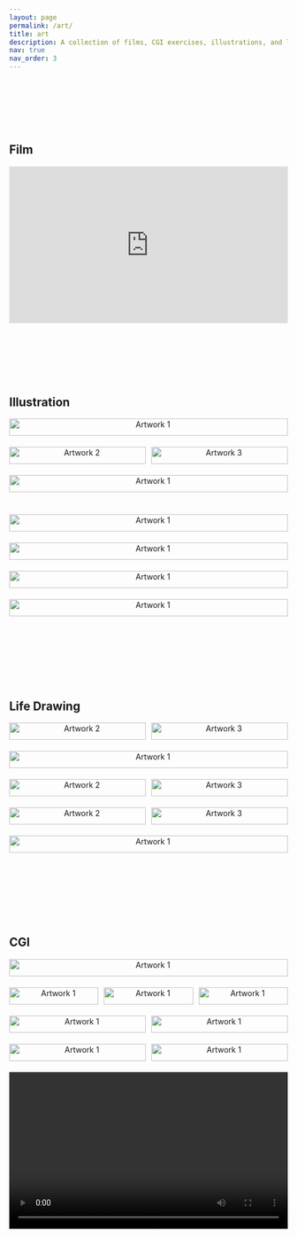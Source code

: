 ```yaml
---
layout: page
permalink: /art/
title: art
description: A collection of films, CGI exercises, illustrations, and life drawings.
nav: true
nav_order: 3
---
```


<style>
  .art-section {
    display: flex;
    flex-direction: column;
    margin: 100px 0;
  }

  .art-row {
    display: flex;
    justify-content: space-between;
    width: 100%;
    gap: 10px; /* Minimized gap between images */
    margin-bottom: 20px; /* Controlled space between rows */
  }

  .art-item {
    flex: 1;
    text-align: center;
    display: flex;
    justify-content: center;
  }

  .art-item img {
    height: auto;
    /*max-height: 600px; /* Ensures uniform height */
    width: 100%; /* Ensures full width within the container */
    object-fit: contain; /* Maintain aspect ratio without distorting image */
    margin-bottom: 10px;
  }

  .video-container {
    position: relative;
    padding-bottom: 56.25%; /* 16:9 aspect ratio */
    height: 0;
    overflow: hidden;
  }

  .video-container iframe {
    position: absolute;
    top: 0;
    left: 0;
    width: 100%;
    height: 100%;
    border: none;
  }
</style>


<article>

<section class="art-section" id="film">
      <h2>Film</h2>
      <div class="video-container">
        <!-- Embed your video here -->
        <iframe width="560" height="315" src="https://www.youtube.com/embed/8dKbrDJAVrU?si=625nRcwo0GzEU_xl&amp;controls=0" title="YouTube video player" frameborder="0" allow="accelerometer; autoplay; clipboard-write; encrypted-media; gyroscope; picture-in-picture; web-share" referrerpolicy="strict-origin-when-cross-origin" allowfullscreen></iframe>
      </div>
</section>

<section class="art-section" id="illustration">
    <h2>Illustration</h2>
    <div class="art-row">
        <div class="art-item">
            <img src="/assets/img/art/man_and_dog.jpg" alt="Artwork 1">
        </div>
  </div>
  <div class="art-row">
    <div class="art-item">
            <img src="/assets/img/art/izakaya.jpg" alt="Artwork 2">
    </div>
    <div class="art-item">
            <img src="/assets/img/art/jbrekkie.jpg" alt="Artwork 3">
    </div>
  </div>
  <div class="art-row">
    <div class="art-item">
        <img src="/assets/img/art/late_nighters.gif" alt="Artwork 1">
    </div>
  </div>
  <div class="art-row">
     </div>
  <div class="art-row">
    <div class="art-item">
      <img src="/assets/img/art/snowy_woods.jpg" alt="Artwork 1">
    </div>
  </div>
  <div class="art-row">
    <div class="art-item">
      <img src="/assets/img/art/wedding.jpg" alt="Artwork 1">
    </div>
  </div>
    <div class="art-row">
    <div class="art-item">
      <img src="/assets/img/art/34.jpg" alt="Artwork 1">
    </div>
  </div>
  <div class="art-row">
    <div class="art-item">
      <img src="/assets/img/art/perpendicular_play.jpg" alt="Artwork 1">
    </div>
  </div>
</section>


<section class="art-section" id="life-drawing">
    <h2>Life Drawing</h2>
  <div class="art-row">
    <div class="art-item">
            <img src="/assets/img/art/mav-min.jpg" alt="Artwork 2">
    </div>
    <div class="art-item">
            <img src="/assets/img/art/tatted_lifedrawing.jpg" alt="Artwork 3">
    </div>
  </div>

  <div class="art-row">
    <div class="art-item">
      <img src="/assets/img/art/week3_lifedraw.jpg" alt="Artwork 1">
    </div>
  </div>

  <div class="art-row">
    <div class="art-item">
            <img src="/assets/img/art/0.jpg" alt="Artwork 2">
    </div>
    <div class="art-item">
            <img src="/assets/img/art/3.jpg" alt="Artwork 3">
    </div>
  </div>
  <div class="art-row">
    <div class="art-item">
            <img src="/assets/img/art/zoo.jpg" alt="Artwork 2">
    </div>
    <div class="art-item">
            <img src="/assets/img/art/reptiles.jpg" alt="Artwork 3">
    </div>
  </div>

  <div class="art-row">
    <div class="art-item">
      <img src="/assets/img/art/palace_of_fine_arts.jpg" alt="Artwork 1">
    </div>
  </div>
</section>


<section class="art-section" id="CGI">
<h2>CGI</h2>
    <div class="art-row">
        <div class="art-item">
            <img src="/assets/img/art/modeling/day1.jpg" alt="Artwork 1">
        </div>
    </div>
     <div class="art-row">
        <div class="art-item">
            <img src="/assets/img/art/modeling/day2.jpg" alt="Artwork 1">
        </div>
        <div class="art-item">
            <img src="/assets/img/art/modeling/day3.jpg" alt="Artwork 1">
        </div>
        <div class="art-item">
            <img src="/assets/img/art/modeling/day4.jpg" alt="Artwork 1">
        </div>
    </div>
    <div class="art-row">
        <div class="art-item">
            <img src="/assets/img/art/modeling/night3.jpg" alt="Artwork 1">
        </div>
        <div class="art-item">
            <img src="/assets/img/art/modeling/night2.jpg" alt="Artwork 1">
        </div>
    </div>
    <div class="art-row">
        <div class="art-item">
            <img src="/assets/img/art/modeling/drama1.jpg" alt="Artwork 1">
        </div>
        <div class="art-item">
            <img src="/assets/img/art/modeling/drama2.jpg" alt="Artwork 1">
        </div>
    </div>
    <div class="video-container">
      <!-- Embed MP4 video -->
      <video controls preload="metadata" style="position: absolute; top: 0; left: 0; width: 100%; height: 100%;">
        <source src="/assets/videos/babies_dont_wear_diapers.mp4" type="video/mp4">
        Your browser does not support the video tag.
      </video>
    </div>
</section>

</article>

  <!-- Row with 3 items -->
  <!-- <div class="art-row">
    <div class="art-item">
      <img src="/path/to/art4.jpg" alt="Artwork 4">
    </div>
    <div class="art-item">
      <img src="/path/to/art5.jpg" alt="Artwork 5">
    </div>
    <div class="art-item">
      <img src="/path/to/art6.jpg" alt="Artwork 6">
    </div>
  </div> -->



<!-- 
For now, this page is assumed to be a static description of your courses. You can convert it to a collection similar to `_projects/` so that you can have a dedicated page for each course.

Organize your courses by years, topics, or universities, however you like! -->
